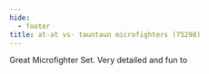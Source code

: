 ```yaml
---
hide:
  - footer
title: at-at vs- tauntaun microfighters (75298)
---
```


Great Microfighter Set. Very detailed and fun to 